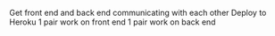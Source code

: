 Get front end and back end communicating with each other
Deploy to Heroku
1 pair work on front end
1 pair work on back end
